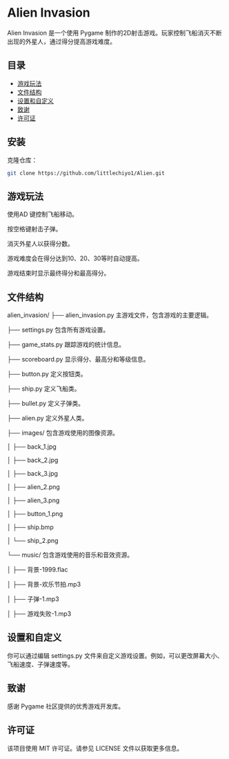 # Alien Invasion

Alien Invasion 是一个使用 Pygame 制作的2D射击游戏。玩家控制飞船消灭不断出现的外星人，通过得分提高游戏难度。

## 目录

- [游戏玩法](#游戏玩法)
- [文件结构](#文件结构)
- [设置和自定义](#设置和自定义)
- [致谢](#致谢)
- [许可证](#许可证)

## 安装

克隆仓库：

   ```sh
   git clone https://github.com/littlechiyo1/Alien.git
   ```

## 游戏玩法
使用AD 键控制飞船移动。

按空格键射击子弹。

消灭外星人以获得分数。

游戏难度会在得分达到10、20、30等时自动提高。

游戏结束时显示最终得分和最高得分。


## 文件结构
alien_invasion/
├── alien_invasion.py        主游戏文件，包含游戏的主要逻辑。

├── settings.py              包含所有游戏设置。

├── game_stats.py            跟踪游戏的统计信息。

├── scoreboard.py            显示得分、最高分和等级信息。

├── button.py                定义按钮类。

├── ship.py                  定义飞船类。

├── bullet.py                定义子弹类。

├── alien.py                 定义外星人类。

├── images/                  包含游戏使用的图像资源。

│   ├── back_1.jpg

│   ├── back_2.jpg

│   ├── back_3.jpg

│   ├── alien_2.png

│   ├── alien_3.png

│   ├── button_1.png

│   ├── ship.bmp

│   └── ship_2.png

└── music/                  包含游戏使用的音乐和音效资源。

│   ├── 背景-1999.flac
    
│   ├── 背景-欢乐节拍.mp3
    
│   ├── 子弹-1.mp3
    
│   ├── 游戏失败-1.mp3
    
    

## 设置和自定义
你可以通过编辑 settings.py 文件来自定义游戏设置。例如，可以更改屏幕大小、飞船速度、子弹速度等。

## 致谢
感谢 Pygame 社区提供的优秀游戏开发库。

## 许可证
该项目使用 MIT 许可证。请参见 LICENSE 文件以获取更多信息。
